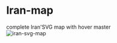 # Iran-map
complete Iran'SVG map with hover master
<br>
![iran-svg-map](https://github.com/shirinmanzari/Iran-map/blob/master/shot.PNG?raw=true "iran-svg-map")
